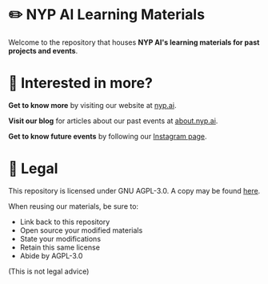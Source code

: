 # ✏️ NYP AI Learning Materials
Welcome to the repository that houses **NYP AI's learning materials for past projects and events**.

# 👀 Interested in more?
**Get to know more** by visiting our website at [nyp.ai](https://nyp.ai/).

**Visit our blog** for articles about our past events at [about.nyp.ai](https://about.nyp.ai).

**Get to know future events** by following our [Instagram page](https://www.instagram.com/nyp_ai/).

# 📜 Legal
This repository is licensed under GNU AGPL-3.0. A copy may be found [here](https://github.com/NYP-AI/Learning-Materials/blob/main/LICENSE).

When reusing our materials, be sure to:
* Link back to this repository
* Open source your modified materials
* State your modifications
* Retain this same license
* Abide by AGPL-3.0

(This is not legal advice)
